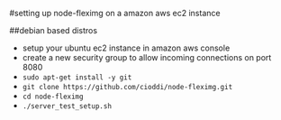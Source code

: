 #setting up node-fleximg on a amazon aws ec2 instance

##debian based distros

- setup your ubuntu ec2 instance in amazon aws console
- create a new security group to allow incoming connections on port 8080
- ```sudo apt-get install -y git```
- ```git clone https://github.com/cioddi/node-fleximg.git```
- ```cd node-fleximg```
- ```./server_test_setup.sh```
